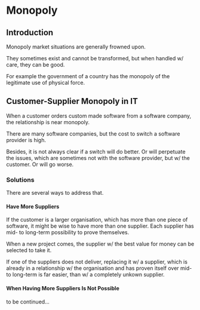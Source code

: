 # Monopoly

## Introduction

Monopoly market situations are generally frowned upon.

They sometimes exist and cannot be transformed, but when handled w/ care, they can be good.

For example the government of a country has the monopoly of the legitimate use of physical force.

## Customer-Supplier Monopoly in IT

When a customer orders custom made software from a software company, the relationship is near monopoly.

There are many software companies, but the cost to switch a software provider is high.

Besides, it is not always clear if a switch will do better. Or will perpetuate the issues, which are sometimes not with the software provider, but w/ the customer. Or will go worse.

### Solutions

There are several ways to address that.

#### Have More Suppliers

If the customer is a larger organisation, which has more than one piece of software, it might be wise to have more than one supplier. Each supplier has mid- to long-term possibility to prove themselves.

When a new project comes, the supplier w/ the best value for money can be selected to take it.

If one of the suppliers does not deliver, replacing it w/ a supplier, which is already in a relationship w/ the organisation and has proven itself over mid- to long-term is far easier, than w/ a completely unkown supplier.

#### When Having More Suppliers Is Not Possible

to be continued...
